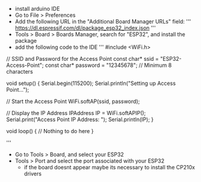 - install arduino IDE
- Go to File > Preferences
- Add the following URL in the "Additional Board Manager URLs" field:
'''
https://dl.espressif.com/dl/package_esp32_index.json
'''
- Tools > Board > Boards Manager, search for "ESP32", and install the package
- add the following code to the IDE
'''
#include <WiFi.h>

// SSID and Password for the Access Point
const char* ssid = "ESP32-Access-Point";
const char* password = "12345678"; // Minimum 8 characters

void setup() {
  Serial.begin(115200);
  Serial.println("Setting up Access Point...");

  // Start the Access Point
  WiFi.softAP(ssid, password);

  // Display the IP Address
  IPAddress IP = WiFi.softAPIP();
  Serial.print("Access Point IP Address: ");
  Serial.println(IP);
}

void loop() {
  // Nothing to do here
}

'''
- Go to Tools > Board, and select your ESP32
- Tools > Port and select the port associated with your ESP32	
	- if the board doesnt appear maybe its necessary to install the CP210x drivers

